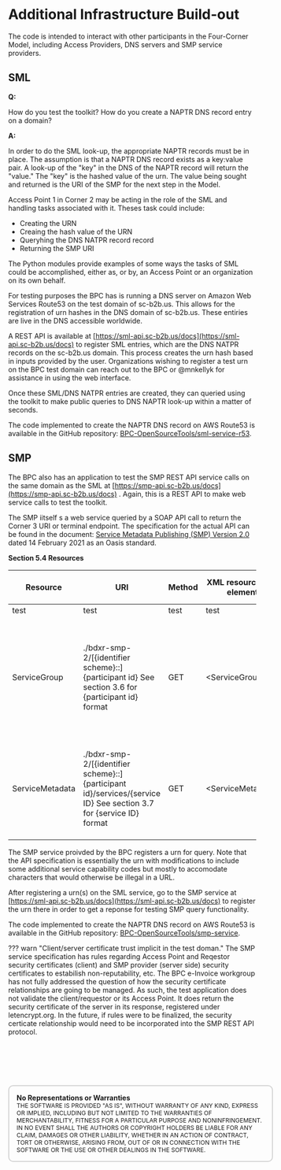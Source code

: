 # Additional Infrastructure Build-out

The code is intended to interact with other participants in the Four-Corner Model,  including Access Providers, DNS servers and SMP service providers.

## SML

__Q:__    

How do you test the toolkit?  How do you create a NAPTR  DNS record entry on a domain? 

__A:__

In order to do the SML look-up, the appropriate NAPTR records must be in place.  The assumption is that a NAPTR DNS record exists as a key:value pair.  A look-up of the "key" in the DNS of the NAPTR record will return the "value."  The "key" is the hashed value of the urn.  The value being sought and returned is the URI of the SMP for the next step in the Model.

Access Point 1 in Corner 2 may be acting in the role of the SML and handling tasks associated with it.  Theses task could include:
* Creating the URN
* Creaing the hash value of the URN
* Queryhing the DNS NATPR record record
* Returning the SMP URI

The Python modules provide examples of some ways  the tasks of SML could be accomplished, either as, or by, an Access Point or an organization on its own behalf.    

For testing purposes the BPC has is running a DNS server on Amazon Web Services Route53 on the test domain of sc-b2b.us.   This allows for the registration of urn hashes in the DNS domain of sc-b2b.us.  These entiries are live in the DNS accessible worldwide.  
 
A REST API is available at [https://sml-api.sc-b2b.us/docs](https://sml-api.sc-b2b.us/docs) to register SML entries, which are the DNS NATPR records on the sc-b2b.us domain.  This process creates the urn hash based in inputs provided by the user.  Organizations wishing to register a test urn on the BPC test domain can reach  out to the BPC  or @mnkellyk for assistance in using the web interface.  

Once these SML/DNS NATPR entries are created, they can queried using the toolkit to make public queries to DNS NAPTR look-up within a matter of seconds.

The code implemented to create the NAPTR DNS record on AWS Route53 is available in the GitHub repository:  [BPC-OpenSourceTools/sml-service-r53](https://github.com/BPC-OpenSourceTools/sml-service-r53).  
  
## SMP
  
The BPC also has an application to test the SMP REST API service calls on the same domain as the SML at  [https://smp-api.sc-b2b.us/docs](https://smp-api.sc-b2b.us/docs) .  Again, this is a REST API to make web service calls to test the toolkit.  

The SMP iitself s a web service queried by a SOAP API call to return the Corner 3 URI or terminal endpoint.  The specification for the actual API can be found in the document: [Service Metadata Publishing (SMP) Version 2.0](http://docs.oasis-open.org/bdxr/bdx-smp/v2.0/bdx-smp-v2.0.html) dated 14 February 2021 as an Oasis standard.   

__Section 5.4 Resources__  


| Resource  | URI | Method  | XML resource root element | HTTP Status | Description of returned content |    
| ------ | ------ | ------ | ------ | ------ | ------ |  
| test | test | test | test | test | test |  
| ServiceGroup | ./bdxr-smp-2/[{identifier scheme}::]{participant id} See section 3.6 for {participant id} format | GET | <ServiceGroup\> |  200; 500; 404 | Holds the Participant Identifier of the recipient, and a list of references to individual ServiceMetadata resources that are associated with that participant identifier.  |   
| ServiceMetadata | ./bdxr-smp-2/[{identifier scheme}::]{participant id}/services/{service ID} See section 3.7 for {service ID} format | GET |  <ServiceMetadata\>  | 200; 500; 404 | Holds all of the metadata about a Service, or a redirection URL to another Service Metadata Publisher holding this information. |

The SMP service proivded by the BPC registers a urn for query.  Note that the API specification is essentially the urn with modifications to include some additional service capability codes but mostly to accomodate characters that would otherwise be illegal in a URL.  

After registering a urn(s) on the SML service, go to the SMP service at [https://sml-api.sc-b2b.us/docs](https://sml-api.sc-b2b.us/docs) to register the urn there in order to get a reponse for testing SMP query functionality.

The code implemented to create the NAPTR DNS record on AWS Route53 is available in the GitHub repository:  [BPC-OpenSourceTools/smp-service](https://github.com/BPC-OpenSourceTools/smp-service).

??? warn "Client/server certificate trust implicit in the test doman."
    The SMP service specification has rules regarding Access Point and Reqestor security certificates (client) and SMP provider (server side)  security certificates to estabilish non-reputability, etc.   The BPC e-Invoice workgroup has not fully addressed the question of how the security certificate relationships are going to be managed.  As such, the test application does not validate the client/requestor or its Access Point.  It does return the security certificate of the server in its response, registered under letencrypt.org.  In the future, if rules were to be finalized, the security certicate relationship would need to be incorporated into the SMP REST API  protocol.   





<div style="font-size: 12px;
            padding: 15px;
            border: 2px solid lightgray;
            margin-top: 100px;
            margin-left: 0px;
            margin-bottom: 40px;
            margin-right: auto;
            width: 100%;
            border-radius: 10px;">
  <h4 style="font-size: 14px;
            padding: 0px;
            margin: 0px;">No Representations or Warranties</h5>
  THE SOFTWARE IS PROVIDED "AS IS", WITHOUT WARRANTY OF ANY KIND, EXPRESS OR IMPLIED, INCLUDING BUT NOT LIMITED TO THE WARRANTIES OF MERCHANTABILITY, FITNESS FOR A PARTICULAR PURPOSE AND NONINFRINGEMENT. IN NO EVENT SHALL THE AUTHORS OR COPYRIGHT HOLDERS BE LIABLE FOR ANY CLAIM, DAMAGES OR OTHER LIABILITY, WHETHER IN AN ACTION OF CONTRACT, TORT OR OTHERWISE, ARISING FROM, OUT OF OR IN CONNECTION WITH THE SOFTWARE OR THE USE OR OTHER DEALINGS IN THE SOFTWARE.
</div>
